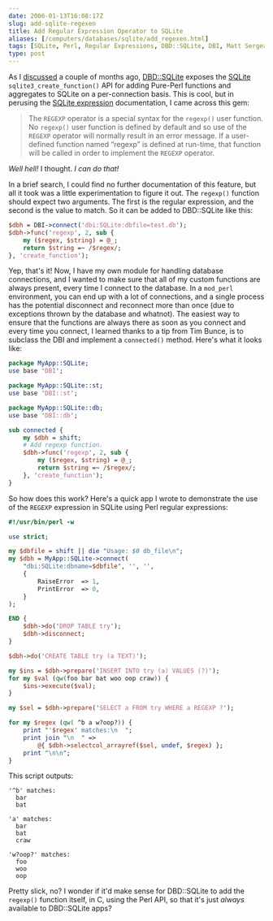 ```yaml
--- 
date: 2006-01-13T16:08:17Z
slug: add-sqlite-regexen
title: Add Regular Expression Operator to SQLite
aliases: [/computers/databases/sqlite/add_regexen.html]
tags: [SQLite, Perl, Regular Expressions, DBD::SQLite, DBI, Matt Sergeant]
type: post
---
```


As I [discussed] a couple of months ago, [DBD::SQLite] exposes the [SQLite]
`sqlite3_create_function()` API for adding Pure-Perl functions and aggregates to
SQLite on a per-connection basis. This is cool, but in perusing the [SQLite
expression] documentation, I came across this gem:

> The `REGEXP` operator is a special syntax for the `regexp()` user function. No
> `regexp()` user function is defined by default and so use of the `REGEXP`
> operator will normally result in an error message. If a user-defined function
> named “regexp” is defined at run-time, that function will be called in order
> to implement the `REGEXP` operator.

*Well hell!* I thought. *I can do that!*

In a brief search, I could find no further documentation of this feature, but
all it took was a little experimentation to figure it out. The `regexp()`
function should expect two arguments. The first is the regular expression, and
the second is the value to match. So it can be added to DBD::SQLite like this:

``` perl
$dbh = DBI->connect('dbi:SQLite:dbfile=test.db');
$dbh->func('regexp', 2, sub {
    my ($regex, $string) = @_;
    return $string =~ /$regex/;
}, 'create_function');
```

Yep, that's it! Now, I have my own module for handling database connections, and
I wanted to make sure that all of my custom functions are always present, every
time I connect to the database. In a `mod_perl` environment, you can end up with
a lot of connections, and a single process has the potential disconnect and
reconnect more than once (due to exceptions thrown by the database and whatnot).
The easiest way to ensure that the functions are always there as soon as you
connect and every time you connect, I learned thanks to a tip from Tim Bunce, is
to subclass the DBI and implement a `connected()` method. Here's what it looks
like:

``` perl
package MyApp::SQLite;
use base 'DBI';

package MyApp::SQLite::st;
use base 'DBI::st';

package MyApp::SQLite::db;
use base 'DBI::db';

sub connected {
    my $dbh = shift;
    # Add regexp function.
    $dbh->func('regexp', 2, sub {
        my ($regex, $string) = @_;
        return $string =~ /$regex/;
    }, 'create_function');
}
```

So how does this work? Here's a quick app I wrote to demonstrate the use of the
`REGEXP` expression in SQLite using Perl regular expressions:

``` perl
#!/usr/bin/perl -w

use strict;

my $dbfile = shift || die "Usage: $0 db_file\n";
my $dbh = MyApp::SQLite->connect(
    "dbi:SQLite:dbname=$dbfile", '', '',
    {
        RaiseError  => 1,
        PrintError  => 0,
    }
);

END {
    $dbh->do('DROP TABLE try');
    $dbh->disconnect;
}

$dbh->do('CREATE TABLE try (a TEXT)');

my $ins = $dbh->prepare('INSERT INTO try (a) VALUES (?)');
for my $val (qw(foo bar bat woo oop craw)) {
    $ins->execute($val);
}

my $sel = $dbh->prepare('SELECT a FROM try WHERE a REGEXP ?');

for my $regex (qw( ^b a w?oop?)) {
    print "'$regex' matches:\n  ";
    print join "\n  " =>
        @{ $dbh->selectcol_arrayref($sel, undef, $regex) };
    print "\n\n";
}
```

This script outputs:

    '^b' matches:
      bar
      bat

    'a' matches:
      bar
      bat
      craw

    'w?oop?' matches:
      foo
      woo
      oop

Pretty slick, no? I wonder if it'd make sense for DBD::SQLite to add the
`regexp()` function itself, in C, using the Perl API, so that it's just *always*
available to DBD::SQLite apps?

  [discussed]: http://www.justatheory.com/computers/databases/sqlite/custom_perl_aggregates.html
    "Custom Aggregates in Perl"
  [DBD::SQLite]: https://metacpan.org/dist/DBD-SQLite/ "DBD::SQLite on CPAN"
  [SQLite]: http://www.sqlite.org/ "Learn all about SQLite"
  [SQLite expression]: http://www.sqlite.org/lang_expr.html
    "Query Language Understood by SQLite: expression"
